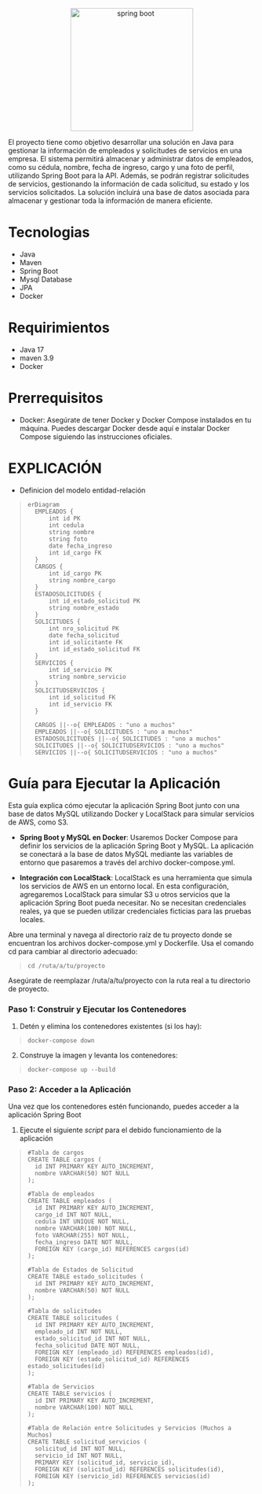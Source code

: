 <div align="center">
    <img src="https://download.logo.wine/logo/Spring_Framework/Spring_Framework-Logo.wine.png" width="250" alt="spring boot" />
</div>

El proyecto tiene como objetivo desarrollar una solución en Java para gestionar la información de empleados y solicitudes de servicios en una empresa. El sistema permitirá almacenar y administrar datos de empleados, como su cédula, nombre, fecha de ingreso, cargo y una foto de perfil, utilizando Spring Boot para la API. Además, se podrán registrar solicitudes de servicios, gestionando la información de cada solicitud, su estado y los servicios solicitados. La solución incluirá una base de datos asociada para almacenar y gestionar toda la información de manera eficiente.

# Tecnologias
- Java
- Maven
- Spring Boot
- Mysql Database
- JPA
- Docker

# Requirimientos
- Java 17
- maven 3.9
- Docker

# Prerrequisitos

* Docker: Asegúrate de tener Docker y Docker Compose instalados en tu máquina. Puedes descargar Docker desde aquí e instalar Docker Compose siguiendo las instrucciones oficiales.


# EXPLICACIÓN

* Definicion del modelo entidad-relación

>```mermaid
>erDiagram
>   EMPLEADOS {
>       int id PK
>       int cedula
>       string nombre
>       string foto
>       date fecha_ingreso
>       int id_cargo FK
>   }
>   CARGOS {
>       int id_cargo PK
>       string nombre_cargo
>   }
>   ESTADOSOLICITUDES {
>       int id_estado_solicitud PK
>       string nombre_estado
>   }
>   SOLICITUDES {
>       int nro_solicitud PK
>       date fecha_solicitud
>       int id_solicitante FK
>       int id_estado_solicitud FK
>   }
>   SERVICIOS {
>       int id_servicio PK
>       string nombre_servicio
>   }
>   SOLICITUDSERVICIOS {
>       int id_solicitud FK
>       int id_servicio FK
>   }
>
>   CARGOS ||--o{ EMPLEADOS : "uno a muchos"
>   EMPLEADOS ||--o{ SOLICITUDES : "uno a muchos"
>   ESTADOSOLICITUDES ||--o{ SOLICITUDES : "uno a muchos"
>   SOLICITUDES ||--o{ SOLICITUDSERVICIOS : "uno a muchos"
>   SERVICIOS ||--o{ SOLICITUDSERVICIOS : "uno a muchos"
>```

# Guía para Ejecutar la Aplicación

Esta guía explica cómo ejecutar la aplicación Spring Boot junto con una base de datos MySQL utilizando Docker y LocalStack para simular servicios de AWS, como S3.

- **Spring Boot y MySQL en Docker**: Usaremos Docker Compose para definir los servicios de la aplicación Spring Boot y MySQL. La aplicación se conectará a la base de datos MySQL mediante las variables de entorno que pasaremos a través del archivo docker-compose.yml.

- **Integración con LocalStack**: LocalStack es una herramienta que simula los servicios de AWS en un entorno local. En esta configuración, agregaremos LocalStack para simular S3 u otros servicios que la aplicación Spring Boot pueda necesitar. No se necesitan credenciales reales, ya que se pueden utilizar credenciales ficticias para las pruebas locales.

Abre una terminal y navega al directorio raíz de tu proyecto donde se encuentran los archivos docker-compose.yml y Dockerfile. Usa el comando cd para cambiar al directorio adecuado:

>```shell
> cd /ruta/a/tu/proyecto
>```

Asegúrate de reemplazar /ruta/a/tu/proyecto con la ruta real a tu directorio de proyecto.

### Paso 1: Construir y Ejecutar los Contenedores

1. Detén y elimina los contenedores existentes (si los hay):

>```shell
> docker-compose down
>```

2. Construye la imagen y levanta los contenedores:

>```shell
> docker-compose up --build
>```

### Paso 2: Acceder a la Aplicación

Una vez que los contenedores estén funcionando, puedes acceder a la aplicación Spring Boot

1. Ejecute el siguiente *script* para el debido funcionamiento de la aplicación

>```sql#Tabla de Cargos
>#Tabla de cargos
>CREATE TABLE cargos (
>   id INT PRIMARY KEY AUTO_INCREMENT,
>   nombre VARCHAR(50) NOT NULL
>);
>
>#Tabla de empleados
>CREATE TABLE empleados (
>   id INT PRIMARY KEY AUTO_INCREMENT,
>   cargo_id INT NOT NULL,
>   cedula INT UNIQUE NOT NULL,
>   nombre VARCHAR(100) NOT NULL,
>   foto VARCHAR(255) NOT NULL,
>   fecha_ingreso DATE NOT NULL,
>   FOREIGN KEY (cargo_id) REFERENCES cargos(id)
>);
>
>#Tabla de Estados de Solicitud
>CREATE TABLE estado_solicitudes (
>   id INT PRIMARY KEY AUTO_INCREMENT,
>   nombre VARCHAR(50) NOT NULL
>);
>
>#Tabla de solicitudes
>CREATE TABLE solicitudes (
>   id INT PRIMARY KEY AUTO_INCREMENT,
>   empleado_id INT NOT NULL,
>   estado_solicitud_id INT NOT NULL,
>   fecha_solicitud DATE NOT NULL,
>   FOREIGN KEY (empleado_id) REFERENCES empleados(id),
>   FOREIGN KEY (estado_solicitud_id) REFERENCES estado_solicitudes(id)
>);
>
>#Tabla de Servicios
>CREATE TABLE servicios (
>   id INT PRIMARY KEY AUTO_INCREMENT,
>   nombre VARCHAR(100) NOT NULL
>);
>
>#Tabla de Relación entre Solicitudes y Servicios (Muchos a Muchos)
>CREATE TABLE solicitud_servicios (
>   solicitud_id INT NOT NULL,
>   servicio_id INT NOT NULL,
>   PRIMARY KEY (solicitud_id, servicio_id),
>   FOREIGN KEY (solicitud_id) REFERENCES solicitudes(id),
>   FOREIGN KEY (servicio_id) REFERENCES servicios(id)
>);
>```
